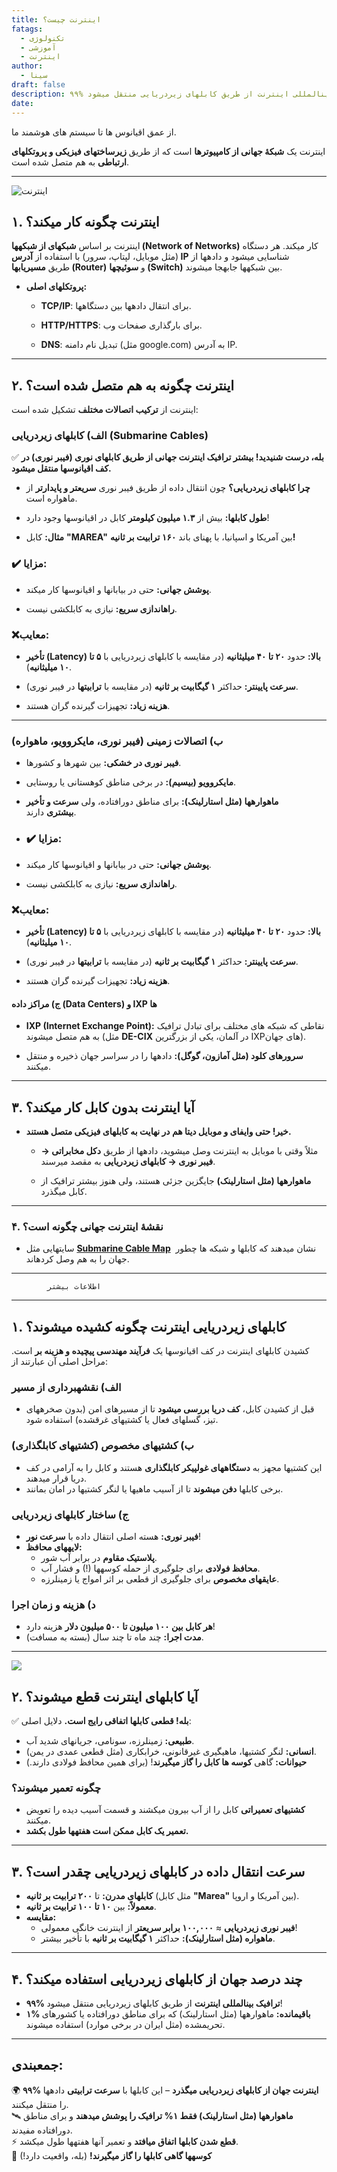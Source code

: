 ```yaml
---
title: اینترنت چیست؟
fatags:
  - تکنولوژی
  - آموزشی
  - اینترنت
author:
  - سینا
draft: false
description: ۹۹% ترافیک بینالمللی اینترنت از طریق کابلهای زیردریایی منتقل میشود!
date:
---
```

از عمق اقیانوس ها تا سیستم های هوشمند ما.

اینترنت یک **شبکهٔ جهانی از کامپیوترها** است که از طریق **زیرساختهای فیزیکی و پروتکلهای ارتباطی** به هم متصل شده است.

---
![اینترنت](internet.jpg)
## **۱. اینترنت چگونه کار میکند؟**

اینترنت بر اساس **شبکهای از شبکهها (Network of Networks)** کار میکند. هر دستگاه (مثل موبایل، لپتاپ، سرور) با استفاده از **آدرس IP** شناسایی میشود و دادهها از طریق **مسیریابها (Router)** و **سوئیچها (Switch)** بین شبکهها جابهجا میشوند.

- **پروتکلهای اصلی:**
    
    - **TCP/IP**: برای انتقال دادهها بین دستگاهها.
        
    - **HTTP/HTTPS**: برای بارگذاری صفحات وب.
        
    - **DNS**: تبدیل نام دامنه (مثل google.com) به آدرس IP.

---

## **۲. اینترنت چگونه به هم متصل شده است؟**

اینترنت از **ترکیب اتصالات مختلف** تشکیل شده است:

### **الف) کابلهای زیردریایی (Submarine Cables)**

✅ **بله، درست شنیدید! بیشتر ترافیک اینترنت جهانی از طریق کابلهای نوری (فیبر نوری) در کف اقیانوسها منتقل میشود.**

- **چرا کابلهای زیردریایی؟** چون انتقال داده از طریق فیبر نوری **سریعتر و پایدارتر** از ماهواره است.
    
- **طول کابلها:** بیش از **۱.۳ میلیون کیلومتر** کابل در اقیانوسها وجود دارد!
    
- **مثال:** کابل **"MAREA"** بین آمریکا و اسپانیا، با پهنای باند **۱۶۰ ترابیت بر ثانیه!**

### **✔️ مزایا:**

- **پوشش جهانی:** حتی در بیابانها و اقیانوسها کار میکند.
    
- **راهاندازی سریع:** نیازی به کابلکشی نیست.
    

### ❌**معایب:**

- **تأخیر (Latency) بالا:** حدود **۲۰ تا ۴۰ میلیثانیه** (در مقایسه با کابلهای زیردریایی با **۵ تا ۱۰ میلیثانیه**).
    
- **سرعت پایینتر:** حداکثر **۱ گیگابیت بر ثانیه** (در مقایسه با **ترابیتها** در فیبر نوری).
    
- **هزینه زیاد:** تجهیزات گیرنده گران هستند.


---


### **ب) اتصالات زمینی (فیبر نوری، مایکروویو، ماهواره)**

- **فیبر نوری در خشکی:** بین شهرها و کشورها.
    
- **مایکروویو (بیسیم):** در برخی مناطق کوهستانی یا روستایی.
    
- **ماهوارهها (مثل استارلینک):** برای مناطق دورافتاده، ولی **سرعت و تأخیر بیشتری** دارند.


- ### ✔️ **مزایا:**

- **پوشش جهانی:** حتی در بیابانها و اقیانوسها کار میکند.
    
- **راهاندازی سریع:** نیازی به کابلکشی نیست.
    

### ❌**معایب:**

- **تأخیر (Latency) بالا:** حدود **۲۰ تا ۴۰ میلیثانیه** (در مقایسه با کابلهای زیردریایی با **۵ تا ۱۰ میلیثانیه**).
    
- **سرعت پایینتر:** حداکثر **۱ گیگابیت بر ثانیه** (در مقایسه با **ترابیتها** در فیبر نوری).
    
- **هزینه زیاد:** تجهیزات گیرنده گران هستند.

#### **ج) مراکز داده (Data Centers) و IXP ها**

- **IXP (Internet Exchange Point):** نقاطی که شبکه های مختلف برای تبادل ترافیک به هم متصل میشوند (مثل **DE-CIX** در آلمان، یکی از بزرگترین IXPهای جهان).
    
- **سرورهای کلود (مثل آمازون، گوگل):** دادهها را در سراسر جهان ذخیره و منتقل میکنند.


---

## **۳. آیا اینترنت بدون کابل کار میکند؟**

- **خیر! حتی وایفای و موبایل دیتا هم در نهایت به کابلهای فیزیکی متصل هستند.**
    
    - مثلاً وقتی با موبایل به اینترنت وصل میشوید، دادهها از طریق **دکل مخابراتی → فیبر نوری → کابلهای زیردریایی** به مقصد میرسند.
        
    - **ماهوارهها (مثل استارلینک)** جایگزین جزئی هستند، ولی هنوز بیشتر ترافیک از کابل میگذرد.


---

### **۴. نقشهٔ اینترنت جهانی چگونه است؟**

- سایتهایی مثل **[Submarine Cable Map](https://www.submarinecablemap.com/)**  نشان میدهند که کابلها و شبکه ها چطور جهان را به هم وصل کردهاند.


---

			اطلاعات بیشتر
	

---

## **۱. کابلهای زیردریایی اینترنت چگونه کشیده میشوند؟**  
کشیدن کابلهای اینترنت در کف اقیانوسها یک **فرآیند مهندسی پیچیده و هزینه بر** است. مراحل اصلی آن عبارتند از:  

### **الف) نقشهبرداری از مسیر**  
- قبل از کشیدن کابل، **کف دریا بررسی میشود** تا از مسیرهای امن (بدون صخرههای تیز، گسلهای فعال یا کشتیهای غرقشده) استفاده شود.  

### **ب) کشتیهای مخصوص (کشتیهای کابلگذاری)**  
- این کشتیها مجهز به **دستگاههای غولپیکر کابلگذاری** هستند و کابل را به آرامی در کف دریا قرار میدهند.  
- برخی کابلها **دفن میشوند** تا از آسیب ماهیها یا لنگر کشتیها در امان بمانند.  

### **ج) ساختار کابلهای زیردریایی**  
- **فیبر نوری:** هسته اصلی انتقال داده با **سرعت نور**!  
- **لایههای محافظ:**  
  - **پلاستیک مقاوم** در برابر آب شور.  
  - **محافظ فولادی** برای جلوگیری از حمله کوسهها (!) و فشار آب.  
  - **عایقهای مخصوص** برای جلوگیری از قطعی بر اثر امواج یا زمینلرزه.  

### **د) هزینه و زمان اجرا**  
- **هر کابل بین ۱۰۰ میلیون تا ۵۰۰ میلیون دلار** هزینه دارد!  
- **مدت اجرا:** چند ماه تا چند سال (بسته به مسافت).  

---
![](cable.jpg)

## **۲. آیا کابلهای اینترنت قطع میشوند؟**  
✅ **بله! قطعی کابلها اتفاقی رایج است.** دلایل اصلی:  
- **طبیعی:** زمینلرزه، سونامی، جریانهای شدید آب.  
- **انسانی:** لنگر کشتیها، ماهیگیری غیرقانونی، خرابکاری (مثل قطعی عمدی در یمن).  
- **حیوانات:** گاهی **کوسه ها کابل را گاز میگیرند**! (برای همین محافظ فولادی دارند.)  

### **چگونه تعمیر میشوند؟**  
- **کشتیهای تعمیراتی** کابل را از آب بیرون میکشند و قسمت آسیب دیده را تعویض میکنند.  
- **تعمیر یک کابل ممکن است هفتهها طول بکشد.**  

---

## **۳. سرعت انتقال داده در کابلهای زیردریایی چقدر است؟**  
- **کابلهای مدرن:** تا **۲۰۰ ترابیت بر ثانیه** (مثل کابل **"Marea"** بین آمریکا و اروپا).  
- **معمولاً:** بین **۱۰ تا ۱۰۰ ترابیت بر ثانیه**.  
- **مقایسه:**  
  - **فیبر نوری زیردریایی** ≈ **۱۰۰,۰۰۰ برابر سریعتر** از اینترنت خانگی معمولی!  
  - **ماهواره (مثل استارلینک):** حداکثر **۱ گیگابیت بر ثانیه** با تأخیر بیشتر.  

---

## **۴. چند درصد جهان از کابلهای زیردریایی استفاده میکند؟**  
- **۹۹% ترافیک بینالمللی اینترنت** از طریق کابلهای زیردریایی منتقل میشود!  
- **۱% باقیمانده:** ماهوارهها (مثل استارلینک) که برای مناطق دورافتاده یا کشورهای تحریمشده (مثل ایران در برخی موارد) استفاده میشوند.  


---

## **جمعبندی:**  
🌍 **۹۹% اینترنت جهان از کابلهای زیردریایی میگذرد** – این کابلها با **سرعت ترابیتی** دادهها را منتقل میکنند.  
🛰️ **ماهوارهها (مثل استارلینک) فقط ۱% ترافیک را پوشش میدهند** و برای مناطق دورافتاده مفیدند.  
⚡ **قطع شدن کابلها اتفاق میافتد** و تعمیر آنها هفتهها طول میکشد.  
🦈 **کوسهها گاهی کابلها را گاز میگیرند!** (بله، واقعیت دارد!)  
